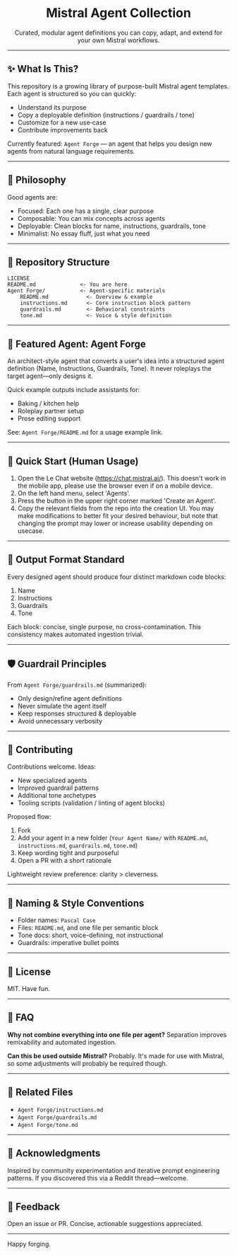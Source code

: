 <div align="center">

# Mistral Agent Collection

Curated, modular agent definitions you can copy, adapt, and extend for your own Mistral workflows.

</div>

---

## ✨ What Is This?
This repository is a growing library of purpose-built Mistral agent templates. Each agent is structured so you can quickly:

- Understand its purpose
- Copy a deployable definition (instructions / guardrails / tone)
- Customize for a new use‑case
- Contribute improvements back

Currently featured: `Agent Forge` — an agent that helps you design new agents from natural language requirements.

---

## 🧱 Philosophy
Good agents are:

- Focused: Each one has a single, clear purpose
- Composable: You can mix concepts across agents
- Deployable: Clean blocks for name, instructions, guardrails, tone
- Minimalist: No essay fluff, just what you need

---

## 📁 Repository Structure
```
LICENSE
README.md              <- You are here
Agent Forge/           <- Agent-specific materials
	README.md            <- Overview & example
	instructions.md      <- Core instruction block pattern
	guardrails.md        <- Behavioral constraints
	tone.md              <- Voice & style definition
```

---

## 🔧 Featured Agent: Agent Forge
An architect-style agent that converts a user's idea into a structured agent definition (Name, Instructions, Guardrails, Tone). It never roleplays the target agent—only designs it.

Quick example outputs include assistants for:
- Baking / kitchen help
- Roleplay partner setup
- Prose editing support

See: `Agent Forge/README.md` for a usage example link.

---

## 🚀 Quick Start (Human Usage)
1. Open the Le Chat website (https://chat.mistral.ai/). This doesn't work in the mobile app, please use the browser even if on a mobile device.
2. On the left hand menu, select 'Agents'.
3. Press the button in the upper right corner marked 'Create an Agent'.
4. Copy the relevant fields from the repo into the creation UI. You may make modifications to better fit your desired behaviour, but note that changing the prompt may lower or increase usability depending on usecase.

---

## 🧩 Output Format Standard
Every designed agent should produce four distinct markdown code blocks:

1. Name
2. Instructions
3. Guardrails
4. Tone

Each block: concise, single purpose, no cross-contamination. This consistency makes automated ingestion trivial.

---

## 🛡 Guardrail Principles
From `Agent Forge/guardrails.md` (summarized):
- Only design/refine agent definitions
- Never simulate the agent itself
- Keep responses structured & deployable
- Avoid unnecessary verbosity

---

## 🤝 Contributing
Contributions welcome. Ideas:
- New specialized agents
- Improved guardrail patterns
- Additional tone archetypes
- Tooling scripts (validation / linting of agent blocks)

Proposed flow:
1. Fork
2. Add your agent in a new folder (`Your Agent Name/` with `README.md`, `instructions.md`, `guardrails.md`, `tone.md`)
3. Keep wording tight and purposeful
4. Open a PR with a short rationale

Lightweight review preference: clarity > cleverness.

---

## 📌 Naming & Style Conventions
- Folder names: `Pascal Case`
- Files: `README.md`, and one file per semantic block
- Tone docs: short, voice-defining, not instructional
- Guardrails: imperative bullet points

---

## 📄 License
MIT. Have fun.

---

## 🙋 FAQ
**Why not combine everything into one file per agent?**
Separation improves remixability and automated ingestion.

**Can this be used outside Mistral?**
Probably. It's made for use with Mistral, so some adjustments will probably be required though.

---

## 🔗 Related Files
- `Agent Forge/instructions.md`
- `Agent Forge/guardrails.md`
- `Agent Forge/tone.md`

---

## 🙌 Acknowledgments
Inspired by community experimentation and iterative prompt engineering patterns. If you discovered this via a Reddit thread—welcome.

---

## 📨 Feedback
Open an issue or PR. Concise, actionable suggestions appreciated.

---

Happy forging.
